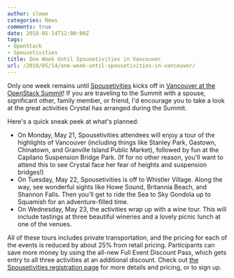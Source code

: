 ```yaml
---
author: slowe
categories: News
comments: true
date: 2018-05-14T12:00:00Z
tags:
- OpenStack
- Spousetivities
title: One Week Until Spousetivities in Vancouver
url: /2018/05/14/one-week-until-spousetivities-in-vancouver/
---
```


Only one week remains until [Spousetivities][link-1] kicks off in [Vancouver at the OpenStack Summit][link-2]! If you are traveling to the Summit with a spouse, significant other, family member, or friend, I'd encourage you to take a look at the great activities Crystal has arranged during the Summit.<!--more-->

Here's a quick sneak peek at what's planned:

* On Monday, May 21, Spousetivities attendees will enjoy a tour of the highlights of Vancouver (including things like Stanley Park, Gastown, Chinatown, and Granville Island Public Market), followed by fun at the Capilano Suspension Bridge Park. (If for no other reason, you'll want to attend this to see Crystal face her fear of heights and suspension bridges!)
* On Tuesday, May 22, Spousetivities is off to Whistler Village. Along the way, see wonderful sights like Howe Sound, Britannia Beach, and Shannon Falls. Then you'll get to ride the Sea to Sky Gondola up to Squamish for an adventure-filled time.
* On Wednesday, May 23, the activities wrap up with a wine tour. This will include tastings at three beautiful wineries and a lovely picnic lunch at one of the venues.

All of these tours includes private transportation, and the pricing for each of the events is reduced by about 25% from retail pricing. Participants can save more money by using the all-new Full Event Discount Pass, which gets entry to all three activities at an additional discount. Check out [the Spousetivities registration page][link-1] for more details and pricing, or to sign up.

[link-1]: https://spousetivities.ticketleap.com/openstack-summit-vancouver/
[link-2]: https://www.openstack.org/summit/vancouver-2018/
